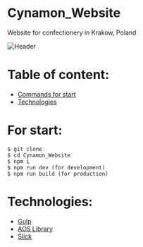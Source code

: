 # Cynamon_Website
Website for confectionery in Krakow, Poland



![Header](https://github.com/Alex-Hlatsko/Cynamon_Website/blob/master/for_readme/banner.jpg)

# Table of content:
* [Commands for start](#for-start)
* [Technologies](#technologies)


# For start:

```
$ git clone
$ cd Cynamon_Website
$ npm i
$ npm run dev (for development)
$ npm run build (for production)
```

# Technologies:

- [Gulp](https://gulpjs.com/)
- [AOS Library](https://michalsnik.github.io/aos/)
- [Slick](https://kenwheeler.github.io/slick/)
